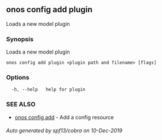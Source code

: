 ## onos config add plugin

Loads a new model plugin

### Synopsis

Loads a new model plugin

```
onos config add plugin <plugin path and filename> [flags]
```

### Options

```
  -h, --help   help for plugin
```

### SEE ALSO

* [onos config add](onos_config_add.md)	 - Add a config resource

###### Auto generated by spf13/cobra on 10-Dec-2019
